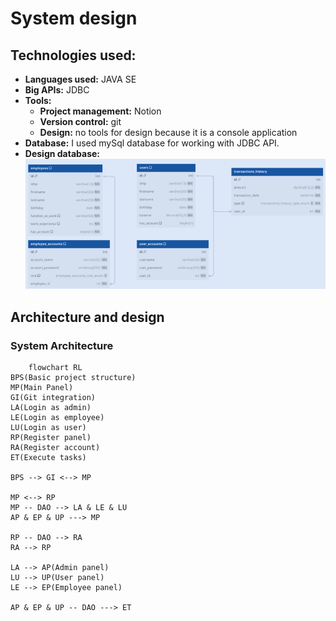 # System design

## Technologies used:
* **Languages used:** JAVA SE
* **Big APIs:** JDBC 
* **Tools:**
    - **Project management:** Notion
    - **Version control:** git
    - **Design:** no tools for design because it is a console application
* **Database:** I used mySql database for working with JDBC API.
* **Design database:**
    !["Database Entity-Relationship Diagram (ERD)"](../img/ERD.png)
    
## Architecture and design
### **System Architecture**
```mermaid
    flowchart RL
BPS(Basic project structure)
MP(Main Panel)
GI(Git integration)
LA(Login as admin)
LE(Login as employee)
LU(Login as user)
RP(Register panel)
RA(Register account)
ET(Execute tasks)

BPS --> GI <--> MP

MP <--> RP
MP -- DAO --> LA & LE & LU
AP & EP & UP ---> MP

RP -- DAO --> RA
RA --> RP
   
LA --> AP(Admin panel)
LU --> UP(User panel)
LE --> EP(Employee panel)

AP & EP & UP -- DAO ---> ET
```
